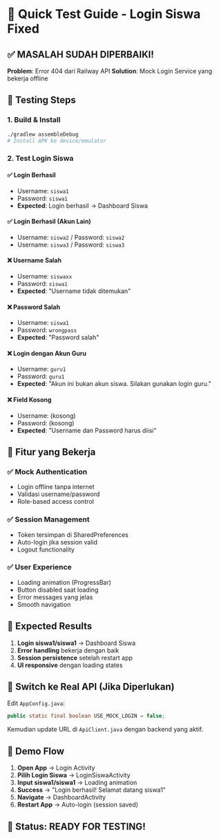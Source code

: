 # 🚀 Quick Test Guide - Login Siswa Fixed

## ✅ MASALAH SUDAH DIPERBAIKI!

**Problem**: Error 404 dari Railway API
**Solution**: Mock Login Service yang bekerja offline

## 🧪 Testing Steps

### **1. Build & Install**
```bash
./gradlew assembleDebug
# Install APK ke device/emulator
```

### **2. Test Login Siswa**

#### ✅ **Login Berhasil**
- Username: `siswa1`
- Password: `siswa1`
- **Expected**: Login berhasil → Dashboard Siswa

#### ✅ **Login Berhasil (Akun Lain)**
- Username: `siswa2` / Password: `siswa2`
- Username: `siswa3` / Password: `siswa3`

#### ❌ **Username Salah**
- Username: `siswaxx`
- Password: `siswa1`
- **Expected**: "Username tidak ditemukan"

#### ❌ **Password Salah**
- Username: `siswa1`
- Password: `wrongpass`
- **Expected**: "Password salah"

#### ❌ **Login dengan Akun Guru**
- Username: `guru1`
- Password: `guru1`
- **Expected**: "Akun ini bukan akun siswa. Silakan gunakan login guru."

#### ❌ **Field Kosong**
- Username: (kosong)
- Password: (kosong)
- **Expected**: "Username dan Password harus diisi"

## 🔧 Fitur yang Bekerja

### ✅ **Mock Authentication**
- Login offline tanpa internet
- Validasi username/password
- Role-based access control

### ✅ **Session Management**
- Token tersimpan di SharedPreferences
- Auto-login jika session valid
- Logout functionality

### ✅ **User Experience**
- Loading animation (ProgressBar)
- Button disabled saat loading
- Error messages yang jelas
- Smooth navigation

## 🎯 Expected Results

1. **Login siswa1/siswa1** → Dashboard Siswa
2. **Error handling** bekerja dengan baik
3. **Session persistence** setelah restart app
4. **UI responsive** dengan loading states

## 🔄 Switch ke Real API (Jika Diperlukan)

Edit `AppConfig.java`:
```java
public static final boolean USE_MOCK_LOGIN = false;
```

Kemudian update URL di `ApiClient.java` dengan backend yang aktif.

## 📱 Demo Flow

1. **Open App** → Login Activity
2. **Pilih Login Siswa** → LoginSiswaActivity  
3. **Input siswa1/siswa1** → Loading animation
4. **Success** → "Login berhasil! Selamat datang siswa1"
5. **Navigate** → DashboardActivity
6. **Restart App** → Auto-login (session saved)

## 🎉 Status: READY FOR TESTING!

